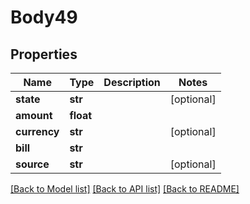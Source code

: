 # Body49

## Properties
Name | Type | Description | Notes
------------ | ------------- | ------------- | -------------
**state** | **str** |  | [optional] 
**amount** | **float** |  | 
**currency** | **str** |  | [optional] 
**bill** | **str** |  | 
**source** | **str** |  | [optional] 

[[Back to Model list]](../README.md#documentation-for-models) [[Back to API list]](../README.md#documentation-for-api-endpoints) [[Back to README]](../README.md)

